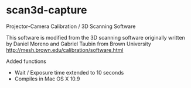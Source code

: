 scan3d-capture
==============

Projector-Camera Calibration / 3D Scanning Software

This software is modified from the 3D scanning software originally written by Daniel Moreno and Gabriel Taubin from Brown University
http://mesh.brown.edu/calibration/software.html

Added functions
* Wait / Exposure time extended to 10 seconds
* Compiles in Mac OS X 10.9
